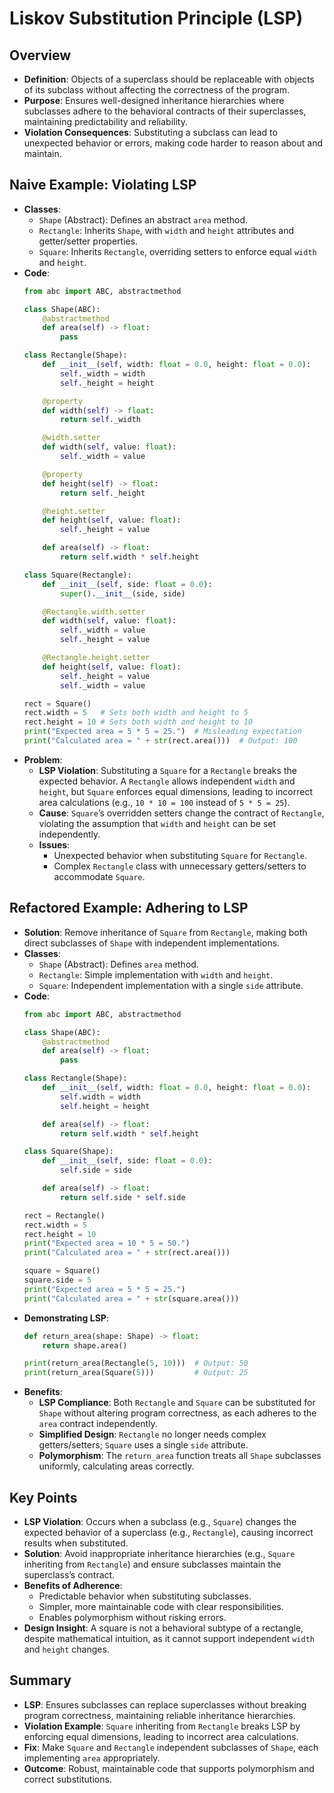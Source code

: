# Liskov Substitution Principle (LSP)

## Overview
- **Definition**: Objects of a superclass should be replaceable with objects of its subclass without affecting the correctness of the program.
- **Purpose**: Ensures well-designed inheritance hierarchies where subclasses adhere to the behavioral contracts of their superclasses, maintaining predictability and reliability.
- **Violation Consequences**: Substituting a subclass can lead to unexpected behavior or errors, making code harder to reason about and maintain.

## Naive Example: Violating LSP
- **Classes**:
  - `Shape` (Abstract): Defines an abstract `area` method.
  - `Rectangle`: Inherits `Shape`, with `width` and `height` attributes and getter/setter properties.
  - `Square`: Inherits `Rectangle`, overriding setters to enforce equal `width` and `height`.
- **Code**:
  ```python
  from abc import ABC, abstractmethod

  class Shape(ABC):
      @abstractmethod
      def area(self) -> float:
          pass

  class Rectangle(Shape):
      def __init__(self, width: float = 0.0, height: float = 0.0):
          self._width = width
          self._height = height

      @property
      def width(self) -> float:
          return self._width

      @width.setter
      def width(self, value: float):
          self._width = value

      @property
      def height(self) -> float:
          return self._height

      @height.setter
      def height(self, value: float):
          self._height = value

      def area(self) -> float:
          return self.width * self.height

  class Square(Rectangle):
      def __init__(self, side: float = 0.0):
          super().__init__(side, side)

      @Rectangle.width.setter
      def width(self, value: float):
          self._width = value
          self._height = value

      @Rectangle.height.setter
      def height(self, value: float):
          self._height = value
          self._width = value

  rect = Square()
  rect.width = 5   # Sets both width and height to 5
  rect.height = 10 # Sets both width and height to 10
  print("Expected area = 5 * 5 = 25.")  # Misleading expectation
  print("Calculated area = " + str(rect.area()))  # Output: 100
  ```
- **Problem**:
  - **LSP Violation**: Substituting a `Square` for a `Rectangle` breaks the expected behavior. A `Rectangle` allows independent `width` and `height`, but `Square` enforces equal dimensions, leading to incorrect area calculations (e.g., `10 * 10 = 100` instead of `5 * 5 = 25`).
  - **Cause**: `Square`’s overridden setters change the contract of `Rectangle`, violating the assumption that `width` and `height` can be set independently.
  - **Issues**:
    - Unexpected behavior when substituting `Square` for `Rectangle`.
    - Complex `Rectangle` class with unnecessary getters/setters to accommodate `Square`.

## Refactored Example: Adhering to LSP
- **Solution**: Remove inheritance of `Square` from `Rectangle`, making both direct subclasses of `Shape` with independent implementations.
- **Classes**:
  - `Shape` (Abstract): Defines `area` method.
  - `Rectangle`: Simple implementation with `width` and `height`.
  - `Square`: Independent implementation with a single `side` attribute.
- **Code**:
  ```python
  from abc import ABC, abstractmethod

  class Shape(ABC):
      @abstractmethod
      def area(self) -> float:
          pass

  class Rectangle(Shape):
      def __init__(self, width: float = 0.0, height: float = 0.0):
          self.width = width
          self.height = height

      def area(self) -> float:
          return self.width * self.height

  class Square(Shape):
      def __init__(self, side: float = 0.0):
          self.side = side

      def area(self) -> float:
          return self.side * self.side

  rect = Rectangle()
  rect.width = 5
  rect.height = 10
  print("Expected area = 10 * 5 = 50.")
  print("Calculated area = " + str(rect.area()))

  square = Square()
  square.side = 5
  print("Expected area = 5 * 5 = 25.")
  print("Calculated area = " + str(square.area()))
  ```
- **Demonstrating LSP**:
  ```python
  def return_area(shape: Shape) -> float:
      return shape.area()

  print(return_area(Rectangle(5, 10)))  # Output: 50
  print(return_area(Square(5)))         # Output: 25
  ```
- **Benefits**:
  - **LSP Compliance**: Both `Rectangle` and `Square` can be substituted for `Shape` without altering program correctness, as each adheres to the `area` contract independently.
  - **Simplified Design**: `Rectangle` no longer needs complex getters/setters; `Square` uses a single `side` attribute.
  - **Polymorphism**: The `return_area` function treats all `Shape` subclasses uniformly, calculating areas correctly.

## Key Points
- **LSP Violation**: Occurs when a subclass (e.g., `Square`) changes the expected behavior of a superclass (e.g., `Rectangle`), causing incorrect results when substituted.
- **Solution**: Avoid inappropriate inheritance hierarchies (e.g., `Square` inheriting from `Rectangle`) and ensure subclasses maintain the superclass’s contract.
- **Benefits of Adherence**:
  - Predictable behavior when substituting subclasses.
  - Simpler, more maintainable code with clear responsibilities.
  - Enables polymorphism without risking errors.
- **Design Insight**: A square is not a behavioral subtype of a rectangle, despite mathematical intuition, as it cannot support independent `width` and `height` changes.

## Summary
- **LSP**: Ensures subclasses can replace superclasses without breaking program correctness, maintaining reliable inheritance hierarchies.
- **Violation Example**: `Square` inheriting from `Rectangle` breaks LSP by enforcing equal dimensions, leading to incorrect area calculations.
- **Fix**: Make `Square` and `Rectangle` independent subclasses of `Shape`, each implementing `area` appropriately.
- **Outcome**: Robust, maintainable code that supports polymorphism and correct substitutions.